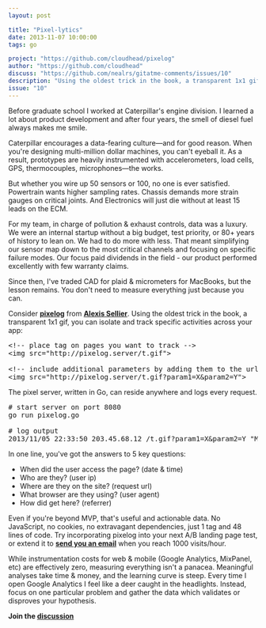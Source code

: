 ```yaml
---
layout: post

title: "Pixel-lytics"
date: 2013-11-07 10:00:00
tags: go

project: "https://github.com/cloudhead/pixelog"
author: "https://github.com/cloudhead"
discuss: "https://github.com/nealrs/gitatme-comments/issues/10"
description: "Using the oldest trick in the book, a transparent 1x1 gif, pixelog let's you  isolate and track specific activities across your app"
issue: "10"
---
```

Before graduate school I worked at Caterpillar's engine division. I learned a lot about product development and after four years, the smell of diesel fuel always makes me smile.

Caterpillar encourages a data-fearing culture&mdash;and for good reason. When you're designing multi-million dollar machines, you can't eyeball it. As a result, prototypes are heavily instrumented with accelerometers, load cells, GPS, thermocouples, microphones&mdash;the works. 

But whether you wire up 50 sensors or 100, no one is ever satisfied. Powertrain wants higher sampling rates. Chassis demands more strain gauges on critical joints. And Electronics will just die without at least 15 leads on the ECM.

For my team, in charge of pollution & exhaust controls, data was a luxury. We were an internal startup without a big budget, test priority, or 80+ years of history to lean on. We had to do more with less. That meant simplifying our sensor map down to the most critical channels and focusing on specific failure modes. Our focus paid dividends in the field - our product performed excellently with few warranty claims.

Since then, I've traded CAD for plaid & micrometers for MacBooks, but the lesson remains. You don't need to measure everything just because you can.

Consider <strong><a href="{{ page.project }}" target="_blank" title="xframe.js">pixelog</a></strong> from <strong><a href="{{ page.author }}" target="_blank" title="xframe.js">Alexis Sellier</a></strong>. Using the oldest trick in the book, a transparent 1x1 gif, you can isolate and track specific activities across your app:

<pre class="prettyprint lang-html">
&lt;!-- place tag on pages you want to track --&gt;
&lt;img src="http://pixelog.server/t.gif"&gt;

&lt;!-- include additional parameters by adding them to the url --&gt;
&lt;img src="http://pixelog.server/t.gif?param1=X&amp;param2=Y"&gt;
</pre>

The pixel server, written in Go, can reside anywhere and logs every request.

<pre class="prettyprint lang-bsh">
# start server on port 8080
go run pixelog.go 

# log output
2013/11/05 22:33:50 203.45.68.12 /t.gif?param1=X&amp;param2=Y "Mozilla/5.0 (Macintosh; Intel Mac OS X 10_7_5) AppleWebKit/537.36 (KHTML, like Gecko) Chrome/30.0.1599.101 Safari/537.36" http://app.server/pixel_test/
</pre>

In one line, you've got the answers to 5 key questions:

- When did the user access the page? (date & time) 
- Who are they? (user ip)
- Where are they on the site? (request url)
- What browser are they using? (user agent)
- How did get here? (referrer)

Even if you're beyond MVP, that's useful and actionable data. No JavaScript, no cookies, no extravagant dependencies, just 1 tag and 48 lines of code. Try incorporating pixelog into your next A/B landing page test, or extend it to <strong><a href="https://code.google.com/p/go-wiki/wiki/SendingMail" target="_blank" title="send email with Go"> send you an email</a></strong> when you reach 1000 visits/hour.  

While instrumentation costs for web & mobile (Google Analytics, MixPanel, etc) are effectively zero, measuring everything isn't a panacea. Meaningful analyses take time & money, and the learning curve is steep. Every time I open Google Analytics I feel like a deer caught in the headlights. Instead, focus on one particular problem and gather the data which validates or disproves your hypothesis.

<p><strong>Join the <a class = "nodeco" href="{{ page.url }}#comments" title="Discuss this issue of Git @ Me online"><i class="icon-comments icon-large "></i> discussion</a></strong></p>